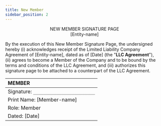 ```yaml
---
title: New Member
sidebar_position: 2
---
```


 <p align="center">NEW MEMBER SIGNATURE PAGE<br />[Entity-name]</p>

By the execution of this New Member Signature Page, the undersigned hereby (i) acknowledges receipt of the Limited Liability Company Agreement of [Entity-name], dated as of [Date] (the "**LLC Agreement**"), (ii) agrees to become a Member of the Company and to be bound by the terms and conditions of the LLC Agreement, and (iii) authorizes this signature page to be attached to a counterpart of the LLC Agreement.

| **MEMBER**                            |
| :------------------------------------ |
| Signature: `________________________` |
| Print Name: [Member-name]             |
| Role: Member                          |
| Dated: [Date]                         |
